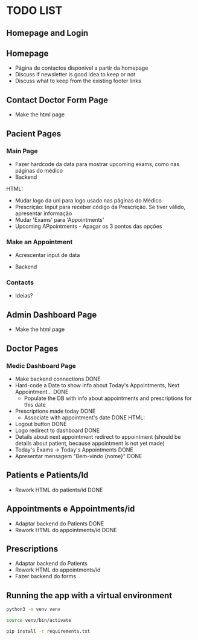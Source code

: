 # TODO LIST

## Homepage and Login
## Homepage
- Página de contactos disponivel a partir da homepage
- Discuss if newsletter is good idea to keep or not 
- Discuss what to keep from the existing footer links

## Contact Doctor Form Page
- Make the html page

## Pacient Pages
### Main Page
- Fazer hardcode da data para mostrar upcoming exams, como nas páginas do médico
- Backend 

HTML:
- Mudar logo da uni para logo usado nas páginas do Médico
- Prescrição: Input para receber código da Prescrição. Se tiver válido, apresentar informação
- Mudar 'Exams' para 'Appointments'
- Upcoming APpointments - Apagar os 3 pontos das opções

### Make an Appointment
- Acrescentar input de data

- Backend

### Contacts
- Ideias?

## Admin Dashboard Page
- Make the html page


## Doctor Pages
### Medic Dashboard Page
- Make backend connections DONE
- Hard-code a Date to show info about Today's Appointments, Next Appointment... DONE
    - Populate the DB with info about appointments and prescriptions for this date
- Prescriptions made today DONE
  - Associate with appointment's date DONE
HTML:
- Logout button DONE
- Logo redirect to dashboard DONE
- Details about next appointment redirect to appointment (should be details about patient, because appointment is not yet made)
- Today's Exams -> Today's Appointments DONE
- Apresentar mensagem "Bem-vindo {nome}"  DONE

## Patients e Patients/Id
- Rework HTML do patients/id DONE

## Appointments e Appointments/id
- Adaptar backend do Patients DONE
- Rework HTML do appointments/id DONE

## Prescriptions
- Adaptar backend do Patients
- Rework HTML do appointments/id
- Fazer backend do forms

## Running the app with a virtual environment
```bash
python3 -m venv venv
```

```bash
source venv/bin/activate
```

```bash
pip install -r requirements.txt
```